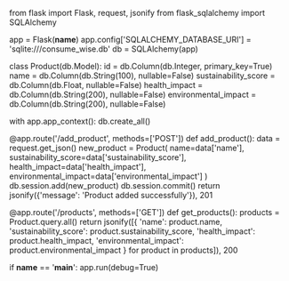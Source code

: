 from flask import Flask, request, jsonify
from flask_sqlalchemy import SQLAlchemy
  
app = Flask(__name__)
app.config['SQLALCHEMY_DATABASE_URI'] = 'sqlite:///consume_wise.db'
db = SQLAlchemy(app)

class Product(db.Model):
    id = db.Column(db.Integer, primary_key=True)
    name = db.Column(db.String(100), nullable=False)
    sustainability_score = db.Column(db.Float, nullable=False)
    health_impact = db.Column(db.String(200), nullable=False)
    environmental_impact = db.Column(db.String(200), nullable=False)

with app.app_context():
    db.create_all()

@app.route('/add_product', methods=['POST'])
def add_product():
    data = request.get_json()
    new_product = Product(
        name=data['name'],
        sustainability_score=data['sustainability_score'],
        health_impact=data['health_impact'],
        environmental_impact=data['environmental_impact']
    )
    db.session.add(new_product)
    db.session.commit()
    return jsonify({'message': 'Product added successfully'}), 201

@app.route('/products', methods=['GET'])
def get_products():
    products = Product.query.all()
    return jsonify([{
        'name': product.name,
        'sustainability_score': product.sustainability_score,
        'health_impact': product.health_impact,
        'environmental_impact': product.environmental_impact
    } for product in products]), 200

if __name__ == '__main__':
    app.run(debug=True)
